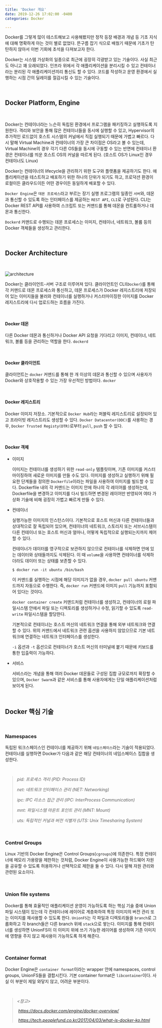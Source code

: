 ```yaml
---
title: 'Docker 개요'
date: 2019-12-26 17:02:00 -0400
categories: Docker

---
```


Docker를 그렇게 많이 테스트해보고 사용해봤지만 정작 등장 배경과 개념 등 기초 지식에 대해 명확하게 아는 것이 별로 없었다. 뜬구름 잡기 식으로 배웠기 때문에 기초가 탄탄하지 않아서 이번 기회에 초석을 다져보고자 한다.

Docker는 시스템 가상화의 일종으로 최근에 굉장히 각광받고 있는 기술이다. 사실 최근도 아니고 꽤 오래되었다. 인프라 위에서 각 애플리케이션을 분리시킬 수 있고 컨테이너라는 분리된 각 애플리케이션끼리 통신도 할 수 있다. 코드를 작성하고 운영 환경에서 실행하는 시점 간의 딜레이를 절감시킬 수 있는 기술이다.

<br>

## Docker Platform, Engine

<br>

Docker는 컨테이너라는 느슨히 독립된 환경에서 프로그램을 패키징하고 실행하도록 지원한다. 격리와 보안을 통해 많은 컨테이너들을 동시에 실행할 수 있고, Hypervisor의 추가적인 로드없이 호스트 시스템의 커널에서 직접 실행되기 때문에 가볍고 빠르다. 다시 말해 Virtual Machine과 컨테이너의 가장 큰 차이점은 OS라고 볼 수 있는데, Virtual Machine의 경우 각기 다른 OS들을 동시에 구동할 수 있는 반면에 컨테이너 환경은 컨테이너를 띄운 호스트 OS의 커널을 따르게 된다. (호스트 OS가 Linux인 경우 컨테이너도 Linux)

Docker는 컨테이너의 lifecycle을 관리하기 위한 도구와 플랫폼을 제공하기도 한다. 애플리케이션을 테스트하고 배포하기 위한 하나의 단위가 되기도 하고, 프로덕션 환경이 로컬이든 클라우드이든 어떤 경우이든 동일하게 배포할 수 있다.

`Docker Engine`은 `데몬 프로세스`라고 부르는 장기 실행 프로그램의 일종인 `서버`와, 데몬과 통신할 수 있도록 하는 인터페이스를 제공하는 `REST API`, `CLI`로 구성된다. CLI는 Docker REST API를 사용하여 스크립트 또는 커맨드를 통해 데몬을 컨트롤하거나 데몬과 통신한다.

`Dockerd` 커맨드로 수행되는 데몬 프로세스는 이미지, 컨테이너, 네트워크, 볼륨 등의 Docker 객체들을 생성하고 관리한다.

<br>

## Docker Architecture

<br>

![architecture](https://user-images.githubusercontent.com/12066892/71462973-5171b300-27f8-11ea-814a-2a8a9733efc6.png)

Docker는 클라이언트-서버 구조로 이루어져 있다. 클라이언트인 CLI(`Docker`)를 통해 각 커맨드로 데몬 프로세스와 통신하고, 데몬 프로세스가 Docker 레지스트리에 저장되어 있는 이미지들을 불러와 컨테이너를 실행하거나 커스터마이징한 이미지를 Docker 레지스트리에 다시 업로드하는 흐름을 가진다.

<br>

#### Docker 데몬

다른 Docker 데몬과 통신하거나 Docker API 요청을 기다리고 이미지, 컨테이너, 네트워크, 볼륨 등을 관리하는 역할을 한다. `dockerd`

<br>

#### Docker 클라이언트

클라이언트는 `docker` 커맨드를 통해 한 개 이상의 데몬과 통신할 수 있으며 사용자가 Docker와 상호작용할 수 있는 가장 우선적인 방법이다. `docker`

<br>

#### Docker 레지스트리

Docker 이미지 저장소. 기본적으로 `Docker Hub`라는 퍼블릭 레지스트리로 설정되어 있고 프라이빗 레지스트리도 생성할 수 있다. `Docker Datacenter(DDC)`를 사용하는 경우, `Docker Trusted Registy(DTR)`로부터 `pull`, `push` 할 수 있다.

<br>

#### Docker 객체

- 이미지

    이미지는 컨테이너를 생성하기 위한 `read-only` 템플릿이며, 기존 이미지를 커스터마이징하여 새로운 이미지를 만들 수도 있다. 이미지를 생성하고 실행하기 위해 필요한 단계들을 정의한 `Dockerfile`이라는 파일을 사용하여 이미지를 빌드할 수 있다. Dockerfile 내의 각 커맨드는 이미지 안에 하나의 각 레이어를 생성하는데, Dockerfile을 변경하고 이미지를 다시 빌드하면 변경된 레이어만 반영되어 여타 가상화 기술에 비해 굉장히 가볍고 빠르게 만들 수 있다.

- 컨테이너

    실행가능한 이미지의 인스턴스이다. 기본적으로 호스트 머신과 다른 컨테이너들과 상대적으로 잘 독립되어 있으며, 컨테이너의 네트워크, 스토리지 또는 서브시스템이 다른 컨테이너 또는 호스트 머신과 얼마나, 어떻게 독립적으로 실행되는지까지 제어할 수 있다.

    컨테이너가 데이터를 영구적으로 보관하지 않으므로 컨테이너를 삭제하면 안에 있는 데이터와 상태들까지도 삭제된다. 이 때 `volume`을 사용하면 컨테이너를 삭제하더라도 데이터 또는 상태를 보존할 수 있다.

    ```
    $ docker run -it ubuntu /bin/bash
    ```

    이 커맨드를 실행하는 시점에 해당 이미지가 없을 경우, `docker pull ubuntu` 커맨드까지 자동으로 수행한다. 즉, `docker run` 커맨드에 이미지 `pull` 기능까지 포함되어 있다는 것이다.

    `docker container create` 커맨드처럼 컨테이너를 생성하고, 컨테이너의 로컬 파일시스템 안에서 파일 또는 디렉토리를 생성하거나 수정, 읽기할 수 있도록 `read-write` 파일시스템을 할당한다.

    기본적으로 컨테이너는 호스트 머신의 네트워크 연결을 통해 외부 네트워크와 연결할 수 있다. 위의 커맨드에서 네트워크 관련 옵션을 사용하지 않았으므로 기본 네트워크에 연결하는 네트워크 인터페이스를 생성한다.

    `-i` 옵션과 `-t` 옵션으로 컨테이너가 호스트 머신의 터미널에 붙기 때문에 키보드를 통한 입출력이 가능하다.

- 서비스

    서비스라는 개념을 통해 여러 Docker 데몬들로 구성된 집합 규모로까지 확장할 수 있으며, `Docker Swarm`과 같은 서비스를 통해 사용자에게는 단일 애플리케이션처럼 보이게 된다.

<br>

## Docker 핵심 기술

<br>

### Namespaces

독립된 워크스페이스인 컨테이너를 제공하기 위해 `네임스페이스`라는 기술이 적용되었다. 컨테이너를 실행하면 Docker가 다음과 같은 해당 컨테이너의 네임스페이스 집합을 생성한다.

<br>

> *pid: 프로세스 격리 (PID: Process ID)*
>
> *net: 네트워크 인터페이스 관리 (NET: Networking)*
>
> *ipc: IPC 리소스 접근 관리 (IPC: InterProcess Communication)*
>
> *mnt: 파일시스템 마운트 포인트 관리 (MNT: Mount)*
>
> *uts: 독립적인 커널과 버전 식별자 (UTS: Unix Timesharing System)*

<br>

### Control Groups

Linux 기반의 Docker Engine은 Control Groups(`cgroups`)에 의존한다. 특정 컨테이너에 메모리 가용량을 제한하는 것처럼, Docker Engine이 사용가능한 하드웨어 자원을 공유할 수 있도록 허용하거나 선택적으로 제한을 둘 수 있다. 다시 말해 자원 관리와 관련된 요소이다.

<br>

### Union file systems

Docker를 통해 효율적인 애플리케이션 운영이 가능하도록 하는 핵심 기술 중에 Union 파일 시스템이 있는데 각 컨테이너에 레이어로 계층화하여 특정 이미지의 버전 관리 또는 이미지를 재사용할 수 있도록 한다. `UnionFS`는 각 파일과 디렉토리들을 `branch`로 그룹화하고 각 branch들은 다른 branch 위에 `stack`으로 쌓는다. 이미지를 통해 컨테이너를 생성하면 UnionFS이 이 이미지 위에 쓰기 가능한 레이어를 생성하여 기존 이미지에 영향을 주지 않고 재사용이 가능하도록 하게 해준다.

<br>

### Container format

Docker Engine은 `container format`이라는 wrapper 안에 namespaces, control groups, UnionFS들을 결합시킨다. 기본 container format은 `libcontainer`이다. 사실 이 부분이 제일 와닿지 않고, 어려운 부분이다.

<br>

> *\<참고>*
>
> ​	*https://docs.docker.com/engine/docker-overview/*
>
> ​	*https://tech.peoplefund.co.kr/2017/04/03/what-is-docker-ko.html*